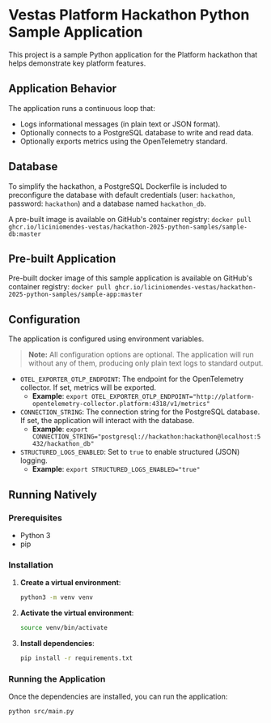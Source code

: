 # Vestas Platform Hackathon Python Sample Application

This project is a sample Python application for the Platform hackathon that helps demonstrate key platform features.

## Application Behavior

The application runs a continuous loop that:

- Logs informational messages (in plain text or JSON format).
- Optionally connects to a PostgreSQL database to write and read data.
- Optionally exports metrics using the OpenTelemetry standard.

## Database

To simplify the hackathon, a PostgreSQL Dockerfile is included to preconfigure the database with default credentials (user: `hackathon`, password: `hackathon`) and a database named `hackathon_db`.

A pre-built image is available on GitHub's container registry: `docker pull ghcr.io/liciniomendes-vestas/hackathon-2025-python-samples/sample-db:master`

## Pre-built Application


Pre-built docker image of this sample application is available on GitHub's container registry: `docker pull ghcr.io/liciniomendes-vestas/hackathon-2025-python-samples/sample-app:master`

## Configuration

The application is configured using environment variables.

> **Note:** All configuration options are optional. The application will run without any of them, producing only plain text logs to standard output.

- `OTEL_EXPORTER_OTLP_ENDPOINT`: The endpoint for the OpenTelemetry collector. If set, metrics will be exported.
  - **Example**: `export OTEL_EXPORTER_OTLP_ENDPOINT="http://platform-opentelemetry-collector.platform:4318/v1/metrics"`
- `CONNECTION_STRING`: The connection string for the PostgreSQL database. If set, the application will interact with the database.
  - **Example**: `export CONNECTION_STRING="postgresql://hackathon:hackathon@localhost:5432/hackathon_db"`
- `STRUCTURED_LOGS_ENABLED`: Set to `true` to enable structured (JSON) logging.
  - **Example**: `export STRUCTURED_LOGS_ENABLED="true"`

## Running Natively

### Prerequisites

- Python 3
- pip

### Installation

1.  **Create a virtual environment**:
    ```bash
    python3 -m venv venv
    ```

2.  **Activate the virtual environment**:
    ```bash
    source venv/bin/activate
    ```

3.  **Install dependencies**:
    ```bash
    pip install -r requirements.txt
    ```

### Running the Application

Once the dependencies are installed, you can run the application:

```bash
python src/main.py
```
